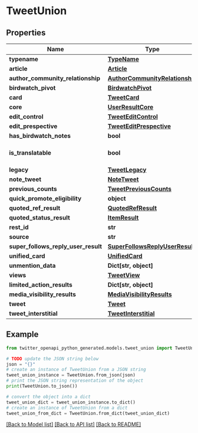 # TweetUnion


## Properties

Name | Type | Description | Notes
------------ | ------------- | ------------- | -------------
**typename** | [**TypeName**](TypeName.md) |  | 
**article** | [**Article**](Article.md) |  | [optional] 
**author_community_relationship** | [**AuthorCommunityRelationship**](AuthorCommunityRelationship.md) |  | [optional] 
**birdwatch_pivot** | [**BirdwatchPivot**](BirdwatchPivot.md) |  | [optional] 
**card** | [**TweetCard**](TweetCard.md) |  | [optional] 
**core** | [**UserResultCore**](UserResultCore.md) |  | [optional] 
**edit_control** | [**TweetEditControl**](TweetEditControl.md) |  | [optional] 
**edit_prespective** | [**TweetEditPrespective**](TweetEditPrespective.md) |  | [optional] 
**has_birdwatch_notes** | **bool** |  | [optional] 
**is_translatable** | **bool** |  | [optional] [default to False]
**legacy** | [**TweetLegacy**](TweetLegacy.md) |  | [optional] 
**note_tweet** | [**NoteTweet**](NoteTweet.md) |  | [optional] 
**previous_counts** | [**TweetPreviousCounts**](TweetPreviousCounts.md) |  | [optional] 
**quick_promote_eligibility** | **object** |  | [optional] 
**quoted_ref_result** | [**QuotedRefResult**](QuotedRefResult.md) |  | [optional] 
**quoted_status_result** | [**ItemResult**](ItemResult.md) |  | [optional] 
**rest_id** | **str** |  | 
**source** | **str** |  | [optional] 
**super_follows_reply_user_result** | [**SuperFollowsReplyUserResult**](SuperFollowsReplyUserResult.md) |  | [optional] 
**unified_card** | [**UnifiedCard**](UnifiedCard.md) |  | [optional] 
**unmention_data** | **Dict[str, object]** |  | [optional] 
**views** | [**TweetView**](TweetView.md) |  | [optional] 
**limited_action_results** | **Dict[str, object]** |  | [optional] 
**media_visibility_results** | [**MediaVisibilityResults**](MediaVisibilityResults.md) |  | [optional] 
**tweet** | [**Tweet**](Tweet.md) |  | 
**tweet_interstitial** | [**TweetInterstitial**](TweetInterstitial.md) |  | [optional] 

## Example

```python
from twitter_openapi_python_generated.models.tweet_union import TweetUnion

# TODO update the JSON string below
json = "{}"
# create an instance of TweetUnion from a JSON string
tweet_union_instance = TweetUnion.from_json(json)
# print the JSON string representation of the object
print(TweetUnion.to_json())

# convert the object into a dict
tweet_union_dict = tweet_union_instance.to_dict()
# create an instance of TweetUnion from a dict
tweet_union_from_dict = TweetUnion.from_dict(tweet_union_dict)
```
[[Back to Model list]](../README.md#documentation-for-models) [[Back to API list]](../README.md#documentation-for-api-endpoints) [[Back to README]](../README.md)


